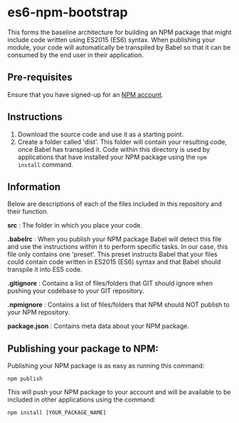 # es6-npm-bootstrap

This forms the baseline architecture for building an NPM package that might include code written using ES2015 (ES6) syntax. When publishing your module, your code will automatically be transpiled by Babel so that it can be consumed by the end user in their application.

## Pre-requisites
Ensure that you have signed-up for an [NPM account](https://www.npmjs.com/).

## Instructions

 1. Download the source code and use it as a starting point. 
 2. Create a folder called 'dist'. This folder will contain your resulting code, once Babel has transpiled it. Code within this directory is used by applications that have installed your NPM package using the ```npm install``` command.

## Information
Below are descriptions of each of the files included in this repository and their function.

**src** : The folder in which you place your code.

**.babelrc** : When you publish your NPM package Babel will detect this file and use the instructions within it to perform specific tasks. In our case, this file only contains one 'preset'. This preset instructs Babel that your files could contain code written in ES2015 (ES6) syntax and that Babel should transpile it into ES5 code.

**.gitignore** : Contains a list of files/folders that GIT should ignore when pushing your codebase to your GIT repository.

**.npmignore** : Contains a list of files/folders that NPM should NOT publish to your NPM repository.

**package.json** : Contains meta data about your NPM package.

## Publishing your package to NPM:
Publishing your NPM package is as easy as running this command:

    npm publish

This will push your NPM package to your account and will be available to be included in other applications using the command:

    npm install [YOUR_PACKAGE_NAME]